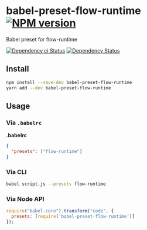 # babel-preset-flow-runtime [![NPM version][npm-image]][npm-url]

Babel preset for flow-runtime

[![Dependency ci Status][dependencyci-image]][dependencyci-url]
[![Dependency Status][daviddm-image]][daviddm-url]

## Install

```bash
npm install --save-dev babel-preset-flow-runtime
yarn add --dev babel-preset-flow-runtime
```

## Usage

### Via `.babelrc`

**.babelrc**

```json
{
  "presets": ["flow-runtime"]
}
```

### Via CLI

```sh
babel script.js --presets flow-runtime
```

### Via Node API

```javascript
require("babel-core").transform("code", {
  presets: [require('babel-preset-flow-runtime')]
});
```

[npm-image]: https://img.shields.io/npm/v/babel-preset-flow-runtime.svg?style=flat-square
[npm-url]: https://npmjs.org/package/babel-preset-flow-runtime
[daviddm-image]: https://david-dm.org/christophehurpeau/babel-preset-flow-runtime.svg?style=flat-square
[daviddm-url]: https://david-dm.org/christophehurpeau/babel-preset-flow-runtime
[dependencyci-image]: https://dependencyci.com/github/christophehurpeau/babel-preset-flow-runtime/badge?style=flat-square
[dependencyci-url]: https://dependencyci.com/github/christophehurpeau/babel-preset-flow-runtime
